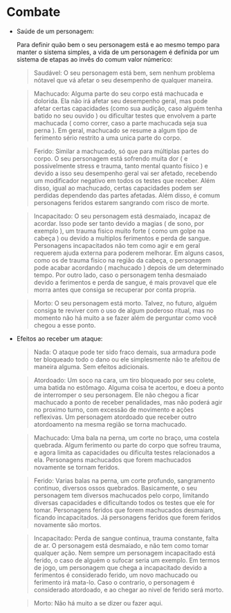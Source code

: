 # Combate

- Saúde de um personagem:

	Para definir quão bem o seu personagem está e ao mesmo tempo para manter o sistema simples, a vida de um personagem é definida por um sistema de etapas ao invês do comum valor númerico:

	> Saudável: O seu personagem está bem, sem nenhum problema nótavel que vá afetar o seu desempenho de qualquer maneira.

	> Machucado: Alguma parte do seu corpo está machucada e dolorida. Ela não irá afetar seu desempenho geral, mas pode afetar certas capacidades (como sua audição, caso alguém tenha batido no seu ouvido ) ou dificultar testes que envolvem a parte machucada ( como correr, caso a parte machucada seja sua perna ). Em geral, machucado se resume a algum tipo de ferimento sério restrito a uma unica parte do corpo.

	> Ferido: Similar a machucado, só que para múltiplas partes do corpo. O seu personagem está sofrendo muita dor ( e possivelmente stress e trauma, tanto mental quanto físico ) e devido a isso seu desempenho geral vai ser afetado, recebendo um modificador negativo em todos os testes que receber. Além disso, igual ao machucado, certas capacidades podem ser perdidas dependendo das partes afetadas. Além disso, é comum personagens feridos estarem sangrando com risco de morte.

	> Incapacitado: O seu personagem está desmaiado, incapaz de acordar. Isso pode ser tanto devido a magias ( de sono, por exemplo ), um trauma fisico muito forte ( como um golpe na cabeça ) ou devido a multiplos ferimentos e perda de sangue. Personagens incapacitados não tem como agir e em geral requerem ajuda externa para poderem melhorar. Em alguns casos, como os de trauma fisico na região da cabeça, o personagem pode acabar acordando ( machucado ) depois de um determinado tempo. Por outro lado, caso o personagem tenha desmaiado devido a ferimentos e perda de sangue, é mais provavel que ele morra antes que consiga se recuperar por conta propria.

	> Morto: O seu personagem está morto. Talvez, no futuro, alguém consiga te reviver com o uso de algum poderoso ritual, mas no momento não há muito a se fazer além de perguntar como você chegou a esse ponto.

- Efeitos ao receber um ataque:

	> Nada: O ataque pode ter sido fraco demais, sua armadura pode ter bloqueado todo o dano ou ele simplesmente não te afeitou de maneira alguma. Sem efeitos adicionais.

	> Atordoado: Um soco na cara, um tiro bloqueado por seu colete, uma batida no estômago. Alguma coisa te acertou, e doeu a ponto de interromper o seu personagem. Ele não chegou a ficar machucado a ponto de receber penalidades, mas não poderá agir no proximo turno, com excessão de movimento e ações reflexivas. Um personagem atordoado que receber outro atordoamento na mesma região se torna machucado.

	> Machucado: Uma bala na perna, um corte no braço, uma costela quebrada. Algum ferimento ou parte do corpo que sofreu trauma, e agora limita as capacidades ou dificulta testes relacionados a ela. Personagens machucados que forem machucados novamente se tornam feridos.

	> Ferido: Varias balas na perna, um corte profundo, sangramento continuo, diversos ossos quebrados. Basicamente, o seu personagem tem diversos machucados pelo corpo, limitando diversas capacidades e dificultando todos os testes que ele for tomar. Personagens feridos que forem machucados desmaiam, ficando incapacitados. Já personagens feridos que forem feridos novamente são mortos.

	> Incapacitado: Perda de sangue continua, trauma constante, falta de ar. O personagem está desmaiado, e não tem como tomar qualquer ação. Nem sempre um personagem incapacitado está ferido, o caso de alguém o sufocar seria um exemplo. Em termos de jogo, um personagem que chega a incapacitado devido a ferimentos é considerado ferido, um novo machucado ou ferimento irá mata-lo. Caso o contrario, o personagem é considerado atordoado, e ao chegar ao nivel de ferido será morto.

	> Morto: Não há muito a se dizer ou fazer aqui.

